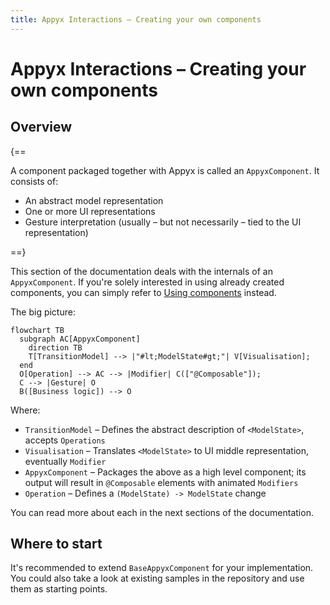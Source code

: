 ```yaml
---
title: Appyx Interactions – Creating your own components
---
```


# Appyx Interactions – Creating your own components

## Overview

{==

A component packaged together with Appyx is called an `AppyxComponent`. It consists of:

- An abstract model representation
- One or more UI representations
- Gesture interpretation (usually – but not necessarily – tied to the UI representation)

==}

This section of the documentation deals with the internals of an `AppyxComponent`. If you're solely interested in using already created components, you can simply refer to [Using components](usage.md) instead.

The big picture:

``` mermaid
flowchart TB
  subgraph AC[AppyxComponent]
    direction TB
    T[TransitionModel] --> |"#lt;ModelState#gt;"| V[Visualisation];
  end
  O[Operation] --> AC --> |Modifier| C(["@Composable"]);
  C --> |Gesture| O
  B([Business logic]) --> O
```

Where:

* `TransitionModel` – Defines the abstract description of `<ModelState>`, accepts `Operations`
* `Visualisation` – Translates `<ModelState>` to UI middle representation, eventually `Modifier`
* `AppyxComponent` – Packages the above as a high level component; its output will result in `@Composable` elements with animated `Modifiers`
* `Operation` – Defines a `(ModelState) -> ModelState` change

You can read more about each in the next sections of the documentation.


## Where to start

It's recommended to extend `BaseAppyxComponent` for your implementation. You could also take a look at existing samples in the repository and use them as starting points.


